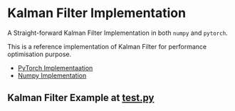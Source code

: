 # Kalman Filter Implementation

A Straight-forward Kalman Filter Implementation in both `numpy` and `pytorch`.

This is a reference implementation of Kalman Filter for performance optimisation purpose.

- [PyTorch Implementaation](./kalman_filter.py)
- [Numpy Implementation](./kalman_filter_np.py)

## Kalman Filter Example at [test.py](/test.py)